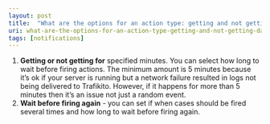 ```yaml
---
layout: post
title:  "What are the options for an action type: getting and not getting data?"
uri: what-are-the-options-for-an-action-type-getting-and-not-getting-data
tags: [notifications]
---
```


1.  **Getting or not getting for** specified minutes. You can select how long to wait before firing actions. The minimum amount is 5 minutes because it’s ok if your server is running but a network failure resulted in logs not being delivered to Trafikito. However, if it happens for more than 5 minutes then it’s an issue not just a random event.
2.  **Wait before firing again** - you can set if when cases should be fired several times and how long to wait before firing again.
